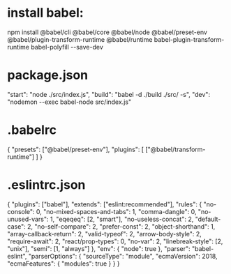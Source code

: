 # install babel:

npm install @babel/cli @babel/core @babel/node @babel/preset-env @babel/plugin-transform-runtime @babel/runtime babel-plugin-transform-runtime babel-polyfill --save-dev

# package.json

"start": "node ./src/index.js",
"build": "babel -d ./build ./src/ -s",
"dev": "nodemon --exec babel-node src/index.js"

# .babelrc

{
"presets": ["@babel/preset-env"],
"plugins": [
["@babel/transform-runtime"]
]
}

# .eslintrc.json

{
"plugins": ["babel"],
"extends": ["eslint:recommended"],
"rules": {
"no-console": 0,
"no-mixed-spaces-and-tabs": 1,
"comma-dangle": 0,
"no-unused-vars": 1,
"eqeqeq": [2, "smart"],
"no-useless-concat": 2,
"default-case": 2,
"no-self-compare": 2,
"prefer-const": 2,
"object-shorthand": 1,
"array-callback-return": 2,
"valid-typeof": 2,
"arrow-body-style": 2,
"require-await": 2,
"react/prop-types": 0,
"no-var": 2,
"linebreak-style": [2, "unix"],
"semi": [1, "always"]
},
"env": {
"node": true
},
"parser": "babel-eslint",
"parserOptions": {
"sourceType": "module",
"ecmaVersion": 2018,
"ecmaFeatures": {
"modules": true
}
}
}
